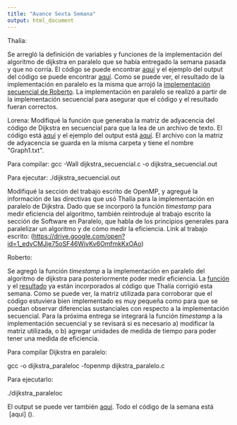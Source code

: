 ```yaml
---
title: "Avance Sexta Semana"
output: html_document
---
```


Thalía: 

Se arregló la definición de variables y funciones de la implementación del algoritmo de dijkstra en paralelo que se había entregado la semana pasada y que no corría. El código se puede encontrar [aquí](https://github.com/taguerram/analisis-numerico-computo-cientifico/blob/6b00963b8f267cd1c74134ecb1c26fbce861159a/proyecto_final/proyectos/equipos/equipo_11/avance_15_05_18/dijkstra_paralelo.c) y el ejemplo del output del código se puede encontrar [aquí](https://drive.google.com/file/d/1xvlTuS9gnpFnVwLrZe7bea9cQDxIDSxy/view?usp=sharing). Como se puede ver, el resultado de la implementación en paralelo es la misma que arrojó la [implementación secuencial de Roberto](https://drive.google.com/file/d/1Q7uL5tYb59l_S_70q9xlNdUk_TOHtYLV/view?usp=sharing). La implementación en paralelo se realizó a partir de la implementación secuencial para asegurar que el código y el resultado fueran correctos.

Lorena: 
Modifiqué la función que generaba la matriz de adyacencia del código de Dijkstra en secuencial para que la lea de un archivo de texto. El código está  [aquí](https://github.com/lmalpicas/analisis-numerico-computo-cientifico/tree/master/proyecto_final/proyectos/equipos/equipo_11/avance_15_05_18/codigo) y el ejemplo del output está [aquí](https://drive.google.com/open?id=1OGTp2O2qjjGWeHbQrSeY_MT2z0TXjciQ). El archivo con la matriz de adyacencia se guarda en la misma carpeta y tiene el nombre "Graph1.txt".

Para compilar:
gcc -Wall dijkstra_secuencial.c -o dijkstra_secuencial.out

Para ejecutar:
./dijkstra_secuencial.out

Modifiqué la sección del trabajo escrito de OpenMP, y agregué la información de las directivas que usó Thalía para la implementación en paralelo de Dijkstra. Dado que se incorporó la función *timestamp* para medir eficiencia del algoritmo, también reintroduje al trabajo escrito la sección de Software en Paralelo, que habla de los principios generales para paralelizar un algoritmo y de cómo medir la eficiencia. Link al trabajo escrito: (https://drive.google.com/open?id=1_edvCMJje75oSF46WjvKv6OmfmkKxOAo)


Roberto:

Se agregó la función *timestamp* a la implementación en paralelo del algoritmo de dijkstra para posteriormente poder medir eficiencia. La [función](https://github.com/taguerram/analisis-numerico-computo-cientifico/blob/6b00963b8f267cd1c74134ecb1c26fbce861159a/proyecto_final/proyectos/equipos/equipo_11/avance_15_05_18/dijkstra_paralelo.c) y el [resultado](https://drive.google.com/file/d/1xvlTuS9gnpFnVwLrZe7bea9cQDxIDSxy/view?usp=sharing) ya están incorporados al código que Thalía corrigió esta semana. Como se puede ver, la matriz utilizada para corroborar que el código estuviera bien implementado es muy pequeña como para que se puedan observar diferencias sustanciales con respecto a la implementación secuencial. Para la próxima entrega se integrará la función *timestamp* a la implementación secuencial y se revisará si es necesario a) modificar la matriz utilizada, o b) agregar unidades de medida de tiempo para poder tener una medida de eficiencia. 

Para compilar Dijkstra en paralelo:

gcc -o dijkstra_paraleloc -fopenmp dijkstra_paralelo.c


Para ejecutarlo:

./dijkstra_paraleloc

El output se puede ver también [aquí](https://drive.google.com/open?id=1-59KJU_49mf7_NCyfyrHiEnuqe93V1MU).
Todo el código de la semana está  [aquí] ().

